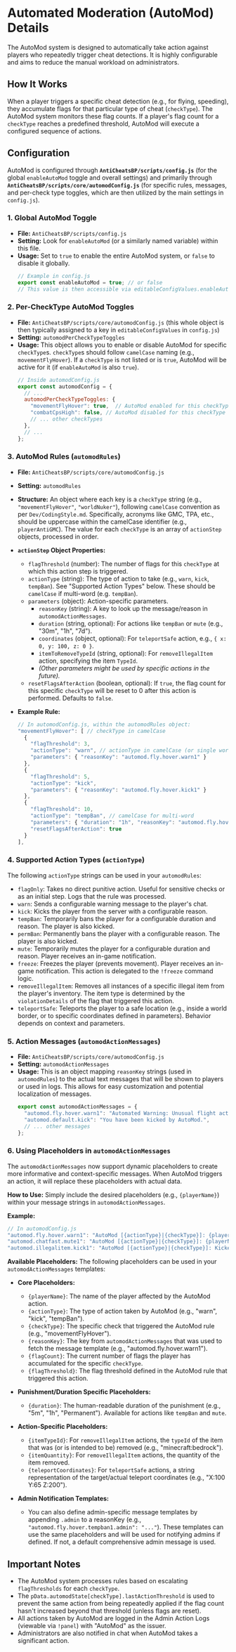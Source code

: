 # Automated Moderation (AutoMod) Details

The AutoMod system is designed to automatically take action against players who repeatedly trigger cheat detections. It is highly configurable and aims to reduce the manual workload on administrators.

## How It Works
When a player triggers a specific cheat detection (e.g., for flying, speeding), they accumulate flags for that particular type of cheat (`checkType`). The AutoMod system monitors these flag counts. If a player's flag count for a `checkType` reaches a predefined threshold, AutoMod will execute a configured sequence of actions.

## Configuration
AutoMod is configured through **`AntiCheatsBP/scripts/config.js`** (for the global `enableAutoMod` toggle and overall settings) and primarily through **`AntiCheatsBP/scripts/core/automodConfig.js`** (for specific rules, messages, and per-check type toggles, which are then utilized by the main settings in `config.js`).

### 1. Global AutoMod Toggle
- **File:** `AntiCheatsBP/scripts/config.js`
- **Setting:** Look for `enableAutoMod` (or a similarly named variable) within this file.
- **Usage:** Set to `true` to enable the entire AutoMod system, or `false` to disable it globally.
  ```javascript
  // Example in config.js
  export const enableAutoMod = true; // or false
  // This value is then accessible via editableConfigValues.enableAutoMod at runtime.
  ```

### 2. Per-CheckType AutoMod Toggles
- **File:** `AntiCheatsBP/scripts/core/automodConfig.js` (this whole object is then typically assigned to a key in `editableConfigValues` in `config.js`)
- **Setting:** `automodPerCheckTypeToggles`
- **Usage:** This object allows you to enable or disable AutoMod for specific `checkType`s. `checkType`s should follow `camelCase` naming (e.g., `movementFlyHover`). If a `checkType` is not listed or is `true`, AutoMod will be active for it (if `enableAutoMod` is also `true`).
  ```javascript
  // Inside automodConfig.js
  export const automodConfig = {
    // ...
    automodPerCheckTypeToggles: {
      "movementFlyHover": true,  // AutoMod enabled for this checkType
      "combatCpsHigh": false, // AutoMod disabled for this checkType
      // ... other checkTypes
    },
    // ...
  };
  ```

### 3. AutoMod Rules (`automodRules`)
- **File:** `AntiCheatsBP/scripts/core/automodConfig.js`
- **Setting:** `automodRules`
- **Structure:** An object where each key is a `checkType` string (e.g., `"movementFlyHover"`, `"worldNuker"`), following `camelCase` convention as per `Dev/CodingStyle.md`. Specifically, acronyms like GMC, TPA, etc., should be uppercase within the camelCase identifier (e.g., `playerAntiGMC`). The value for each `checkType` is an array of `actionStep` objects, processed in order.
- **`actionStep` Object Properties:**
  - `flagThreshold` (number): The number of flags for this `checkType` at which this action step is triggered.
  - `actionType` (string): The type of action to take (e.g., `warn`, `kick`, `tempBan`). See "Supported Action Types" below. These should be `camelCase` if multi-word (e.g. `tempBan`).
  - `parameters` (object): Action-specific parameters.
    - `reasonKey` (string): A key to look up the message/reason in `automodActionMessages`.
    - `duration` (string, optional): For actions like `tempBan` or `mute` (e.g., "30m", "1h", "7d").
    - `coordinates` (object, optional): For `teleportSafe` action, e.g., `{ x: 0, y: 100, z: 0 }`.
    - `itemToRemoveTypeId` (string, optional): For `removeIllegalItem` action, specifying the item `TypeId`.
    - *(Other parameters might be used by specific actions in the future).*
  - `resetFlagsAfterAction` (boolean, optional): If `true`, the flag count for this specific `checkType` will be reset to 0 after this action is performed. Defaults to `false`.

- **Example Rule:**
  ```javascript
  // In automodConfig.js, within the automodRules object:
  "movementFlyHover": [ // checkType in camelCase
    {
      "flagThreshold": 3,
      "actionType": "warn", // actionType in camelCase (or single word lowercase)
      "parameters": { "reasonKey": "automod.fly.hover.warn1" }
    },
    {
      "flagThreshold": 5,
      "actionType": "kick",
      "parameters": { "reasonKey": "automod.fly.hover.kick1" }
    },
    {
      "flagThreshold": 10,
      "actionType": "tempBan", // camelCase for multi-word
      "parameters": { "duration": "1h", "reasonKey": "automod.fly.hover.tempban1" },
      "resetFlagsAfterAction": true
    }
  ],
  ```

### 4. Supported Action Types (`actionType`)
The following `actionType` strings can be used in your `automodRules`:
- `flagOnly`: Takes no direct punitive action. Useful for sensitive checks or as an initial step. Logs that the rule was processed.
- `warn`: Sends a configurable warning message to the player's chat.
- `kick`: Kicks the player from the server with a configurable reason.
- `tempBan`: Temporarily bans the player for a configurable duration and reason. The player is also kicked.
- `permBan`: Permanently bans the player with a configurable reason. The player is also kicked.
- `mute`: Temporarily mutes the player for a configurable duration and reason. Player receives an in-game notification.
- `freeze`: Freezes the player (prevents movement). Player receives an in-game notification. This action is delegated to the `!freeze` command logic.
- `removeIllegalItem`: Removes all instances of a specific illegal item from the player's inventory. The item type is determined by the `violationDetails` of the flag that triggered this action.
- `teleportSafe`: Teleports the player to a safe location (e.g., inside a world border, or to specific coordinates defined in parameters). Behavior depends on context and parameters.

### 5. Action Messages (`automodActionMessages`)
- **File:** `AntiCheatsBP/scripts/core/automodConfig.js`
- **Setting:** `automodActionMessages`
- **Usage:** This is an object mapping `reasonKey` strings (used in `automodRules`) to the actual text messages that will be shown to players or used in logs. This allows for easy customization and potential localization of messages.
  ```javascript
  export const automodActionMessages = {
    "automod.fly.hover.warn1": "Automated Warning: Unusual flight activity detected.",
    "automod.default.kick": "You have been kicked by AutoMod.",
    // ... other messages
  };
  ```

### 6. Using Placeholders in `automodActionMessages`
The `automodActionMessages` now support dynamic placeholders to create more informative and context-specific messages. When AutoMod triggers an action, it will replace these placeholders with actual data.

**How to Use:**
Simply include the desired placeholders (e.g., `{playerName}`) within your message strings in `automodActionMessages`.

**Example:**
```javascript
// In automodConfig.js
"automod.fly.hover.warn1": "AutoMod [{actionType}|{checkType}]: {playerName}, persistent hovering detected (Flags: {flagCount}/{flagThreshold}). Please adhere to server rules.",
"automod.chatfast.mute1": "AutoMod [{actionType}|{checkType}]: {playerName} muted for {duration} for sending messages too quickly (Flags: {flagCount}/{flagThreshold}).",
"automod.illegalitem.kick1": "AutoMod [{actionType}|{checkType}]: Kicked {playerName} for using illegal item {itemTypeId} (Flags: {flagCount}/{flagThreshold})."
```

**Available Placeholders:**
The following placeholders can be used in your `automodActionMessages` templates:

*   **Core Placeholders:**
    *   `{playerName}`: The name of the player affected by the AutoMod action.
    *   `{actionType}`: The type of action taken by AutoMod (e.g., "warn", "kick", "tempBan").
    *   `{checkType}`: The specific check that triggered the AutoMod rule (e.g., "movementFlyHover").
    *   `{reasonKey}`: The key from `automodActionMessages` that was used to fetch the message template (e.g., "automod.fly.hover.warn1").
    *   `{flagCount}`: The current number of flags the player has accumulated for the specific `checkType`.
    *   `{flagThreshold}`: The flag threshold defined in the AutoMod rule that triggered this action.

*   **Punishment/Duration Specific Placeholders:**
    *   `{duration}`: The human-readable duration of the punishment (e.g., "5m", "1h", "Permanent"). Available for actions like `tempBan` and `mute`.

*   **Action-Specific Placeholders:**
    *   `{itemTypeId}`: For `removeIllegalItem` actions, the `typeId` of the item that was (or is intended to be) removed (e.g., "minecraft:bedrock").
    *   `{itemQuantity}`: For `removeIllegalItem` actions, the quantity of the item removed.
    *   `{teleportCoordinates}`: For `teleportSafe` actions, a string representation of the target/actual teleport coordinates (e.g., "X:100 Y:65 Z:200").

*   **Admin Notification Templates:**
    *   You can also define admin-specific message templates by appending `.admin` to a reasonKey (e.g., `"automod.fly.hover.tempban1.admin": "..."`). These templates can use the same placeholders and will be used for notifying admins if defined. If not, a default comprehensive admin message is used.


## Important Notes
- The AutoMod system processes rules based on escalating `flagThresholds` for each `checkType`.
- The `pData.automodState[checkType].lastActionThreshold` is used to prevent the same action from being repeatedly applied if the flag count hasn't increased beyond that threshold (unless flags are reset).
- All actions taken by AutoMod are logged in the Admin Action Logs (viewable via `!panel`) with "AutoMod" as the issuer.
- Administrators are also notified in chat when AutoMod takes a significant action.
